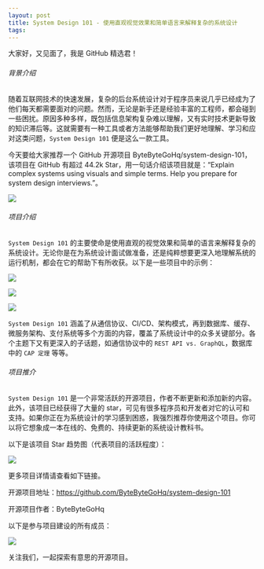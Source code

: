 ```yaml
---
layout: post
title: System Design 101 - 使用直观视觉效果和简单语言来解释复杂的系统设计
tags: 
---
```


大家好，又见面了，我是 GitHub 精选君！

###### 背景介绍

随着互联网技术的快速发展，复杂的后台系统设计对于程序员来说几乎已经成为了他们每天都需要面对的问题。然而，无论是新手还是经验丰富的工程师，都会碰到一些困扰。原因多种多样，既包括信息架构复杂难以理解，又有实时技术更新导致的知识滞后等。这就需要有一种工具或者方法能够帮助我们更好地理解、学习和应对这类问题，`System Design 101` 便是这么一款工具。

今天要给大家推荐一个 GitHub 开源项目 ByteByteGoHq/system-design-101，该项目在 GitHub 有超过 44.2k Star，用一句话介绍该项目就是：“Explain complex systems using visuals and simple terms. Help you prepare for system design interviews.”。

![](https://raw.githubusercontent.com/ByteByteGoHq/system-design-101/master/images/banner.jpg)

###### 项目介绍

`System Design 101` 的主要使命是使用直观的视觉效果和简单的语言来解释复杂的系统设计。无论你是在为系统设计面试做准备，还是纯粹想要更深入地理解系统的运行机制，都会在它的帮助下有所收获。以下是一些项目中的示例：

![](https://raw.githubusercontent.com/ByteByteGoHq/system-design-101/master/images/api-architecture-styles.png)

![](https://raw.githubusercontent.com/ByteByteGoHq/system-design-101/master/images/api-performance.jpg)

![](https://raw.githubusercontent.com/ByteByteGoHq/system-design-101/master/images/api_first.jpg)

`System Design 101` 涵盖了从通信协议、CI/CD、架构模式，再到数据库、缓存、微服务架构、支付系统等多个方面的内容，覆盖了系统设计中的众多关键部分。各个主题下又有更深入的子话题，如通信协议中的 `REST API vs. GraphQL`，数据库中的 `CAP 定理` 等等。

###### 项目推介

`System Design 101` 是一个非常活跃的开源项目，作者不断更新和添加新的内容。此外，该项目已经获得了大量的 star，可见有很多程序员和开发者对它的认可和支持。如果你正在为系统设计的学习感到困惑，我强烈推荐你使用这个项目。你可以将它想象成一本在线的、免费的、持续更新的系统设计教科书。


以下是该项目 Star 趋势图（代表项目的活跃程度）：

![](https://api.star-history.com/svg?repos=ByteByteGoHq/system-design-101&type=Timeline)

更多项目详情请查看如下链接。

开源项目地址：https://github.com/ByteByteGoHq/system-design-101 

开源项目作者：ByteByteGoHq

以下是参与项目建设的所有成员：

![](https://contrib.rocks/image?repo=ByteByteGoHq/system-design-101)

关注我们，一起探索有意思的开源项目。


